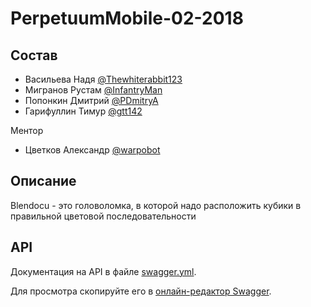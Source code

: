 # PerpetuumMobile-02-2018

## Состав

- Васильева Надя [@Thewhiterabbit123](https://github.com/Thewhiterabbit123)
- Мигранов Рустам [@InfantryMan](https://github.com/InfantryMan)
- Попонкин Дмитрий [@PDmitryA](https://github.com/PDmitryA)
- Гарифуллин Тимур [@gtt142](https://github.com/gtt142) 

Ментор 
- Цветков Александр [@warpobot](https://github.com/warprobot) 
 

## Описание

Blendocu - это головоломка, в которой надо расположить кубики в правильной цветовой последовательности

## API

Документация на API в файле [swagger.yml](swagger.yml).

Для просмотра скопируйте его в [онлайн-редактор Swagger](http://editor.swagger.io/#).